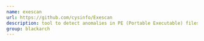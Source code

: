 ```yaml
---
name: exescan
url: https://github.com/cysinfo/Exescan
description: tool to detect anomalies in PE (Portable Executable) files. URL : https://github.com/cysinfo/Exescan Groups : blackarch blackarch-binary
group: blackarch
---
```

